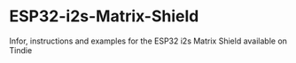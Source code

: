 # ESP32-i2s-Matrix-Shield
Infor, instructions and examples for the ESP32 i2s Matrix Shield available on Tindie
